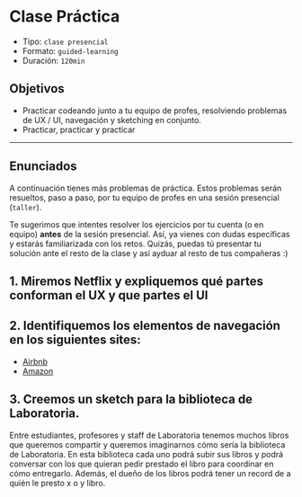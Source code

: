 # Clase Práctica
- Tipo: `clase presencial`
- Formato: `guided-learning`
- Duración: `120min`

## Objetivos
- Practicar codeando junto a tu equipo de profes, resolviendo problemas de
UX / UI, navegación y sketching en conjunto.
- Practicar, practicar y practicar
***

## Enunciados
A continuación tienes más problemas de práctica. Estos problemas serán
resueltos, paso a paso, por tu equipo de profes en una sesión
presencial (`taller`).

Te sugerimos que intentes resolver los ejercicios por tu cuenta (o en equipo)
**antes** de la sesión presencial. Así, ya vienes con dudas específicas y
estarás familiarizada con los retos. Quizás, puedas tú presentar tu solución
ante el resto de la clase y así ayduar al resto de tus compañeras :)

## 1. Miremos Netflix y expliquemos qué partes conforman el UX y que partes el UI

<!--

	En este ejercicio reforzaremos los conceptos de la clase en que hablamos de las diferencias entre UX y UI. La idea es generar la discusión en base a una plataforma que las chicas conozcan: Netflix. En Netflix encontramos muchas aspectos que mejoran la experiencia de usuario sin tener que ser necesariamente elementos del UI. Podemos empezar preguntándole a las estudiantes "qué elementos de Netflix creen que son parte del UX y qué elementos el UI"

	Elementos UX: 

	* Poner pausa y seguir en cualquier dispositivo.
	* Que pueda tener 5 tipos de usuarios
	* Que pueda buscar rápidamente la serie que quiero
	* Que me sugiera series/películas basadas en mi historial 
	* Que la calidad del video cambie automáticamente dependiendo de la velocidad de conexión

	Elementos UI:

	* Diseño de los botones
	* Los colores de la marca (negro y rojo)
	* Diseño de los menús
	* Barra de reproducción con botones para subtítulos, episodios, volumen
 	* La forma, tamaño y colores de los covers de las series y películas
	* La barra de avance en el consumo del contenido de una serie / película

-->


## 2. Identifiquemos los elementos de navegación en los siguientes sites:
 
 * [Airbnb](http://airbnb.com)
 * [Amazon](http://amazon.com/)
 

 <!-- 

	Existen muchos elementos de navegación en estos sites. La idea es darles a las estudiantes un rato para que ellas visiten los sites y vayan identificando los elementos. 

	En este link están los elementos principales que identificamos. Sin embargo, se valora mucho la discusión y propuesta de las chicas. 

 -->
 
## 3. Creemos un sketch para la biblioteca de Laboratoria. 

Entre estudiantes, profesores y staff de Laboratoria tenemos muchos libros que queremos compartir y queremos imaginarnos cómo sería la biblioteca de Laboratoria. En esta biblioteca cada uno podrá subir sus libros y podrá conversar con los que quieran pedir prestado el libro para coordinar en cómo entregarlo. Además, el dueño de los libros podrá tener un record de a quién le presto x o y libro.  

<!--
	La idea de este ejercicio es practicar entre todos el sketching de productos. No hay una solución perfecta, lo que buscamos es generar ideas bajo una premisa y buscar que vayan practicando el sketching, sin dejar de lado los conceptos ya aprendidos como navegación.
-->
